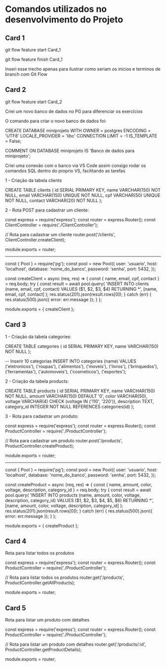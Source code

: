 # Comandos utilizados no desenvolvimento do Projeto

## Card 1

git flow feature start Card_1

git flow feature finish Card_1

Inseri esse trecho apenas para ilustrar como seriam os inicios e terminos de branch com Git Flow

## Card 2

git flow feature start Card_2

Criei um novo banco de dados no PG para diferenciar os exercícios

O comando para criar o novo banco de dados foi:

CREATE DATABASE miniprojeto
    WITH
    OWNER = postgres
    ENCODING = 'UTF8'
    LOCALE_PROVIDER = 'libc'
    CONNECTION LIMIT = -1
    IS_TEMPLATE = False;

COMMENT ON DATABASE miniprojeto
    IS 'Banco de dados para miniprojeto';

Criei uma conexão com o banco via VS Code assim consigo rodar os comandos SQL dentro do proprio VS, facilitando as tarefas

1 - Criação da tabela clients

CREATE TABLE clients (
    id SERIAL PRIMARY KEY,
    name VARCHAR(150) NOT NULL,
    email VARCHAR(150) UNIQUE NOT NULL,
    cpf VARCHAR(50) UNIQUE NOT NULL,
    contact VARCHAR(20) NOT NULL
);

2 - Rota POST para cadastrar um cliente:

const express = require('express');
const router = express.Router();
const ClientController = require('./ClientController');

// Rota para cadastrar um cliente
router.post('/clients', ClientController.createClient);

module.exports = router;

----

const { Pool } = require('pg');
const pool = new Pool({
    user: 'usuario',
    host: 'localhost',
    database: 'nome_do_banco',
    password: 'senha',
    port: 5432,
});

const createClient = async (req, res) => {
    const { name, email, cpf, contact } = req.body;
    try {
        const result = await pool.query(
            'INSERT INTO clients (name, email, cpf, contact) VALUES ($1, $2, $3, $4) RETURNING *',
            [name, email, cpf, contact]
        );
        res.status(201).json(result.rows[0]);
    } catch (err) {
        res.status(500).json({ error: err.message });
    }
};

module.exports = { createClient };

## Card 3

1 - Criação da tabela categories:

CREATE TABLE categories (
    id SERIAL PRIMARY KEY,
    name VARCHAR(150) NOT NULL
);

-- Inserir 10 categorias
INSERT INTO categories (name) VALUES
('eletronicos'),
('roupas'),
('alimentos'),
('moveis'),
('livros'),
('brinquedos'),
('ferramentas'),
('automoveis'),
('cosmeticos'),
('esportes');

2 - Criação da tabela products:

CREATE TABLE products (
    id SERIAL PRIMARY KEY,
    name VARCHAR(150) NOT NULL,
    amount VARCHAR(150) DEFAULT '0',
    color VARCHAR(50),
    voltage VARCHAR(4) CHECK (voltage IN ('110', '220')),
    description TEXT,
    category_id INTEGER NOT NULL REFERENCES categories(id)
);

3 - Rota para cadastrar um produto:

const express = require('express');
const router = express.Router();
const ProductController = require('./ProductController');

// Rota para cadastrar um produto
router.post('/products', ProductController.createProduct);

module.exports = router;

----

const { Pool } = require('pg');
const pool = new Pool({
    user: 'usuario',
    host: 'localhost',
    database: 'nome_do_banco',
    password: 'senha',
    port: 5432,
});

const createProduct = async (req, res) => {
    const { name, amount, color, voltage, description, category_id } = req.body;
    try {
        const result = await pool.query(
            'INSERT INTO products (name, amount, color, voltage, description, category_id) VALUES ($1, $2, $3, $4, $5, $6) RETURNING *',
            [name, amount, color, voltage, description, category_id]
        );
        res.status(201).json(result.rows[0]);
    } catch (err) {
        res.status(500).json({ error: err.message });
    }
};

module.exports = { createProduct };

## Card 4

Rota para listar todos os produtos

const express = require('express');
const router = express.Router();
const ProductController = require('./ProductController');

// Rota para listar todos os produtos
router.get('/products', ProductController.getAllProducts);

module.exports = router;

## Card 5

Rota para listar um produto com detalhes

const express = require('express');
const router = express.Router();
const ProductController = require('./ProductController');

// Rota para listar um produto com detalhes
router.get('/products/:id', ProductController.getProductDetails);

module.exports = router;

